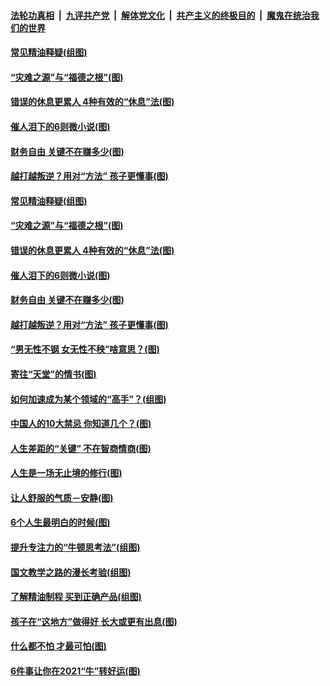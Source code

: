 

####  [法轮功真相](../../../../basic/blob/master/README.md?t=02040001) &nbsp;|&nbsp; [九评共产党](../../../../9ping.md/blob/master/README.md?t=02040001) &nbsp;|&nbsp; [解体党文化](../../../../jtdwh.md/blob/master/README.md?t=02040001)  &nbsp;|&nbsp; [共产主义的终极目的](../../../../gczydzjmd.md/blob/master/README.md?t=02040001) &nbsp;|&nbsp; [魔鬼在统治我们的世界](../../../../mgztzwmdsj.md/blob/master/README.md?t=02040001) 

#### [常见精油释疑(组图)](../pages/p8/960091.md?t=02040001) 

#### [“灾难之源”与“福德之根”(图)](../pages/p8/961297.md?t=02040001) 

#### [错误的休息更累人 4种有效的“休息”法(图)](../pages/p8/961182.md?t=02040001) 

#### [催人泪下的6则微小说(图)](../pages/p8/960664.md?t=02040001) 

#### [财务自由 关键不在赚多少(图)](../pages/p8/960288.md?t=02040001) 

#### [越打越叛逆？用对“方法” 孩子更懂事(图)](../pages/p8/961155.md?t=02040001) 

#### [常见精油释疑(组图)](../pages/p8/960091.md?t=02040001) 

#### [“灾难之源”与“福德之根”(图)](../pages/p8/961297.md?t=02040001) 

#### [错误的休息更累人 4种有效的“休息”法(图)](../pages/p8/961182.md?t=02040001) 

#### [催人泪下的6则微小说(图)](../pages/p8/960664.md?t=02040001) 

#### [财务自由 关键不在赚多少(图)](../pages/p8/960288.md?t=02040001) 

#### [越打越叛逆？用对“方法” 孩子更懂事(图)](../pages/p8/961155.md?t=02040001) 

#### [“男无性不钢 女无性不秧”啥意思？(图)](../pages/p8/961051.md?t=02040001) 

#### [寄往“天堂”的情书(图)](../pages/p8/960649.md?t=02040001) 

#### [如何加速成为某个领域的“高手”？(组图)](../pages/p8/960096.md?t=02040001) 

#### [中国人的10大禁忌 你知道几个？(图)](../pages/p8/961039.md?t=02040001) 

#### [人生差距的“关键” 不在智商情商(图)](../pages/p8/960953.md?t=02040001) 

#### [人生是一场无止境的修行(图)](../pages/p8/960657.md?t=02040001) 

#### [让人舒服的气质－安静(图)](../pages/p8/960662.md?t=02040001) 

#### [6个人生最明白的时候(图)](../pages/p8/960656.md?t=02040001) 

#### [提升专注力的“牛顿思考法”(组图)](../pages/p8/960094.md?t=02040001) 

#### [国文教学之路的漫长考验(组图)](../pages/p8/960845.md?t=02040001) 

#### [了解精油制程 买到正确产品(组图)](../pages/p8/960090.md?t=02040001) 

#### [孩子在“这地方”做得好 长大或更有出息(图)](../pages/p8/960805.md?t=02040001) 

#### [什么都不怕 才最可怕(图)](../pages/p8/960435.md?t=02040001) 

#### [6件事让你在2021“牛”转好运(图)](../pages/p8/960654.md?t=02040001) 


